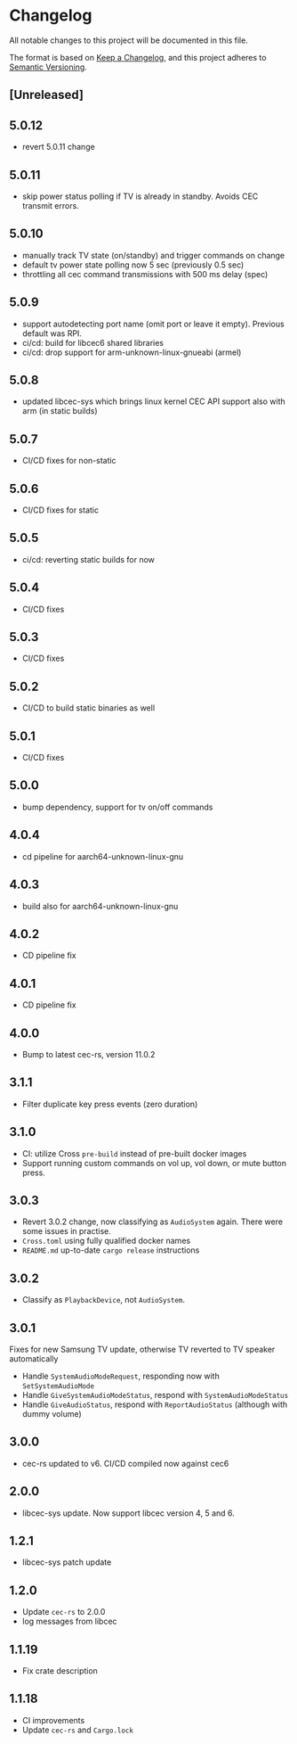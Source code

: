 # Changelog

All notable changes to this project will be documented in this file.

The format is based on [Keep a Changelog](https://keepachangelog.com/en/1.0.0/),
and this project adheres to [Semantic Versioning](https://semver.org/spec/v2.0.0.html).

## [Unreleased]

## 5.0.12

- revert 5.0.11 change

## 5.0.11

- skip power status polling if TV is already in standby. Avoids CEC transmit errors.

## 5.0.10

- manually track TV state (on/standby) and trigger commands on change
- default tv power state polling now 5 sec (previously 0.5 sec)
- throttling all cec command transmissions with 500 ms delay (spec)

## 5.0.9

- support autodetecting port name (omit port or leave it empty). Previous default was RPI.
- ci/cd: build for libcec6 shared libraries
- ci/cd: drop support for arm-unknown-linux-gnueabi (armel)

## 5.0.8

- updated libcec-sys which brings linux kernel CEC API support also with arm (in static builds)


## 5.0.7

- CI/CD fixes for non-static

## 5.0.6

- CI/CD fixes for static

## 5.0.5

- ci/cd: reverting static builds for now

## 5.0.4

- CI/CD fixes

## 5.0.3

- CI/CD fixes

## 5.0.2

- CI/CD to build static binaries as well

## 5.0.1

- CI/CD fixes

## 5.0.0

- bump dependency, support for tv on/off commands

## 4.0.4

- cd pipeline for aarch64-unknown-linux-gnu

## 4.0.3

- build also for aarch64-unknown-linux-gnu

## 4.0.2

- CD pipeline fix

## 4.0.1

- CD pipeline fix

## 4.0.0

- Bump to latest cec-rs, version 11.0.2

## 3.1.1

- Filter duplicate key press events (zero duration)

## 3.1.0


- CI: utilize Cross `pre-build` instead of pre-built docker images
- Support running custom commands on vol up, vol down, or mute button press.

## 3.0.3

- Revert 3.0.2 change, now classifying as `AudioSystem` again. There were some issues in practise.
- `Cross.toml` using fully qualified docker names
- `README.md` up-to-date `cargo release` instructions

## 3.0.2

- Classify as `PlaybackDevice`, not `AudioSystem`.

## 3.0.1

Fixes for new Samsung TV update, otherwise TV reverted to TV speaker automatically

- Handle `SystemAudioModeRequest`, responding now with `SetSystemAudioMode`
- Handle `GiveSystemAudioModeStatus`, respond with `SystemAudioModeStatus`
- Handle `GiveAudioStatus`, respond with `ReportAudioStatus` (although with dummy volume)

## 3.0.0

- cec-rs updated to v6. CI/CD compiled now against cec6

## 2.0.0

- libcec-sys update. Now support libcec version 4, 5 and 6.

## 1.2.1

- libcec-sys patch update

## 1.2.0

- Update `cec-rs` to 2.0.0
- log messages from libcec

## 1.1.19

- Fix crate description

## 1.1.18

- CI improvements
- Update `cec-rs` and `Cargo.lock`
